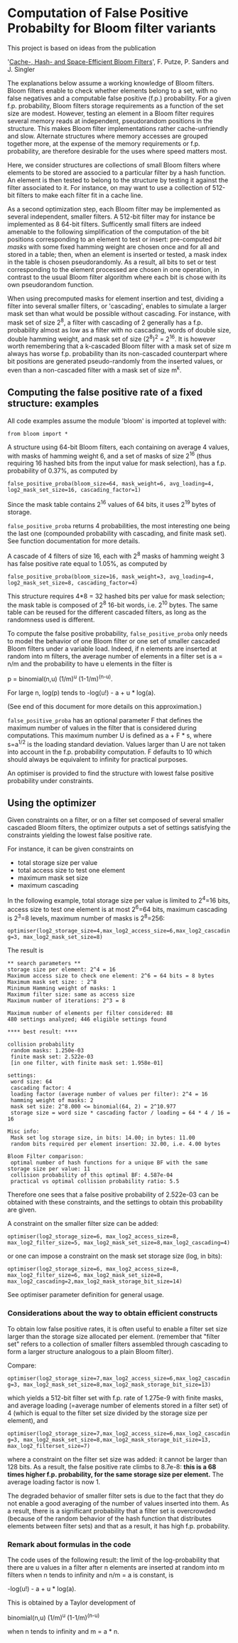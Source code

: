 # Computation of False Positive Probabilty for Bloom filter variants

This project is based on ideas from the publication

'[Cache-, Hash- and Space-Efficient Bloom Filters](http://algo2.iti.kit.edu/documents/cacheefficientbloomfilters-jea.pdf)', F. Putze, P. Sanders and J. Singler

The explanations below assume a working knowledge of Bloom filters. Bloom filters enable to check whether elements belong to a set, with no false negatives and a computable false positive (f.p.) probability.  For a given f.p. probability, Bloom filters storage requirements as a function of the set size are modest. However, testing an element in a Bloom filter requires several memory reads at independent, pseudorandom positions in the structure. This makes Bloom filter implementations rather cache-unfriendly and slow. Alternate structures where memory accesses are grouped together more, at the expense of the memory requirements or f.p. probability, are therefore desirable for the uses where speed matters most. 

Here, we consider structures are collections of small Bloom filters where elements to be stored are associed to a particular filter by a hash function. An element is then tested to belong to the structure by testing it against the filter associated to it. For instance, on may want to use a collection of 512-bit filters to make each filter fit in a cache line. 
 
As a second optimization step, each Bloom filter may be implemented as several independent, smaller filters. A 512-bit filter may for instance be implemented as 8 64-bit filters. Sufficently small filters are indeed amenable to the following simplification of the computation of the bit positions corresponding to an element to test or insert: pre-computed *bit masks* with some fixed hamming weight are chosen once and for all and stored in a table; then, when an element is inserted or tested,  a mask index in the table is chosen pseudorandomly. As a result, all bits to set or test corresponding to the element processed are chosen in one operation, in contrast to the usual Bloom filter algorithm where each bit is chose with its own pseudorandom function.

When using precomputed masks for element insertion and test, dividing a filter into several smaller filters, or 'cascading', enables to simulate a larger mask set than what would be possible without cascading. For instance, with mask set of size 2<sup>8</sup>, a filter with cascading of 2 generally has a f.p. probability almost as low as a filter with no cascading, words of double size, double hamming weight, and mask set of size (2<sup>8</sup>)<sup>2</sup> = 2<sup>16</sup>. It is however worth remembering that a k-cascaded Bloom filter with a mask set of size m always has worse f.p. probability than its non-cascaded counterpart where bit positions are generated pseudo-randomly from the inserted values, or even than a non-cascaded filter with a mask set of size m<sup>k</sup>.

## Computing the false positive rate of a fixed structure: examples

All code examples assume the module 'bloom' is imported at toplevel with:

```from bloom import *```

A structure using 64-bit Bloom filters, each containing on average 4 values, with masks of hamming weight 6, and a set of masks of size 2<sup>16</sup> (thus requiring 16 hashed bits from the input value for mask selection), has a f.p. probability of 0.37%, as computed by

```false_positive_proba(bloom_size=64, mask_weight=6, avg_loading=4, log2_mask_set_size=16, cascading_factor=1)```

Since the mask table contains 2<sup>16</sup> values of 64 bits, it uses 2<sup>19</sup> bytes of storage.

`false_positive_proba` returns 4 probabilities, the most interesting one being the last one (compounded probability with cascading, and finite mask set). See function documentation for more details.

A cascade of 4 filters of size 16, each with 2<sup>8</sup> masks of hamming weight 3 has false positive rate equal to 1.05%, as computed by

```false_positive_proba(bloom_size=16, mask_weight=3, avg_loading=4, log2_mask_set_size=8, cascading_factor=4)```

This structure requires 4\*8 = 32 hashed bits per value for mask selection; the mask table is composed of 2<sup>8</sup> 16-bit words, i.e. 2<sup>10</sup> bytes. The same table can be reused for the different cascaded filters, as long as the randomness used is different.

To compute the false positive probability, `false_positive_proba` only needs to model the behavior of one Bloom filter or one set of smaller cascaded Bloom filters under a variable load. Indeed, if n elements are inserted at random into m filters, the average number of elements in a filter set is a = n/m and the probability to have u elements in the filter is 

p = binomial(n,u) (1/m)<sup>u</sup> (1-1/m)<sup>(n-u)</sup>.

For large n, log(p) tends to -log(u!) - a + u * log(a).

(See end of this document for more details on this approximation.)

`false_positive_proba` has an optional parameter F that defines the maximum number of values in the filter that is considered during computations. This maximum number U is defined as a + F * s, where s=a<sup>1/2</sup> is the loading standard deviation. Values larger than U are not taken into account in the f.p. probability computation. F defaults to 10 which should always be equivalent to infinity for practical purposes.

An optimiser is provided to find the structure with lowest false positive probability under constraints.

## Using the optimizer

Given constraints on a filter, or on a filter set composed of several smaller cascaded Bloom filters, the optimizer outputs a set of settings satisfying the constraints yielding the lowest false positive rate.

For instance, it can be given constraints on

 - total storage size per value
 - total access size to test one element
 - maximum mask set size
 - maximum cascading

In the following example, total storage size per value is limited to 2<sup>4</sup>=16 bits, access size to test one element is at most 2<sup>6</sup>=64 bits, maximum cascading is 2<sup>3</sup>=8 levels, maximum number of masks is 2<sup>8</sup>=256:

```optimiser(log2_storage_size=4,max_log2_access_size=6,max_log2_cascading=3, max_log2_mask_set_size=8)```

The result is

```
** search parameters **
storage size per element: 2^4 = 16
Maximum access size to check one element: 2^6 = 64 bits = 8 bytes
Maximum mask set size: : 2^8
Minimum Hamming weight of masks: 1
Maximum filter size: same as access size
Maximum number of iterations: 2^3 = 8

Maximum number of elements per filter considered: 88
480 settings analyzed; 446 eligible settings found

**** best result: ****

collision probability
 random masks: 1.250e-03
 finite mask set: 2.522e-03
 [in one filter, with finite mask set: 1.958e-01]

settings:
 word size: 64
 cascading factor: 4
 loading factor (average number of values per filter): 2^4 = 16
 hamming weight of masks: 2
 mask set size: 2^8.000 <= binomial(64, 2) = 2^10.977
 storage size = word size * cascading factor / loading = 64 * 4 / 16 = 16

Misc info:
 Mask set log storage size, in bits: 14.00; in bytes: 11.00
 random bits required per element insertion: 32.00, i.e. 4.00 bytes

Bloom Filter comparison:
 optimal number of hash functions for a unique BF with the same storage size per value: 11
 collision probability of this optimal BF: 4.587e-04
 practical vs optimal collision probability ratio: 5.5
```

Therefore one sees that a false positive probability of 2.522e-03 can be obtained with these constraints, and the settings to obtain this probability are given.

A constraint on the smaller filter size can be added:

```optimiser(log2_storage_size=6, max_log2_access_size=8, max_log2_filter_size=5, max_log2_mask_set_size=8,max_log2_cascading=4)```

or one can impose a constraint on the mask set storage size (log, in bits):

```optimiser(log2_storage_size=6, max_log2_access_size=8, max_log2_filter_size=6, max_log2_mask_set_size=8, max_log2_cascading=2,max_log2_mask_storage_bit_size=14)```

See optimiser parameter definition for general usage.

### Considerations about the way to obtain efficient constructs

To obtain low false positive rates, it is often useful to enable a filter set size larger than the storage size allocated per element. (remember that "filter set" refers to a collection of smaller filters assembled through cascading to form a larger structure analogous to a plain Bloom filter).

Compare:

```optimiser(log2_storage_size=7,max_log2_access_size=6,max_log2_cascading=3, max_log2_mask_set_size=8,max_log2_mask_storage_bit_size=13)```

which yields a 512-bit filter set with f.p. rate of 1.275e-9 with finite masks, and average loading (=average number of elements stored in a filter set) of 4 (which is equal to the filter set size divided by the storage size per element), and

```optimiser(log2_storage_size=7,max_log2_access_size=6,max_log2_cascading=3, max_log2_mask_set_size=8,max_log2_mask_storage_bit_size=13, max_log2_filterset_size=7)```

where a constraint on the filter set size was added: it cannot be larger than 128 bits. As a result, the false positive rate climbs to 8.7e-8: **this is a 68 times higher f.p. probability, for the same storage size per element.** The average loading factor is now 1.

The degraded behavior of smaller filter sets is due to the fact that they do not enable a good averaging of the number of values inserted into them. As a result, there is a significant probability that a filter set is overcrowded (because of the random behavior of the hash function that distributes elements between filter sets) and that as a result, it has high f.p. probability. 

### Remark about formulas in the code

The code uses of the following result: the limit of the log-probability that there are u values in a filter after n elements are inserted at random into m filters when n tends to infinity and n/m = a is constant, is

-log(u!) - a + u \* log(a).

This is obtained by a Taylor development of 

binomial(n,u) (1/m)<sup>u</sup> (1-1/m)<sup>(n-u)</sup>

when n tends to infinity and m = a \* n.
